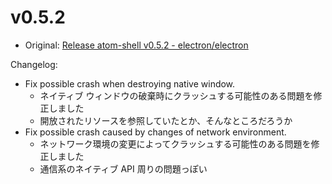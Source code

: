# v0.5.2

* Original: [Release atom-shell v0.5.2 - electron/electron](https://github.com/electron/electron/releases/tag/v0.5.2)

Changelog:

* Fix possible crash when destroying native window.
  * ネイティブ ウィンドウの破棄時にクラッシュする可能性のある問題を修正しました
  * 開放されたリソースを参照していたとか、そんなところだろうか
* Fix possible crash caused by changes of network environment.
  * ネットワーク環境の変更によってクラッシュする可能性のある問題を修正しました
  * 通信系のネイティブ API 周りの問題っぽい 
